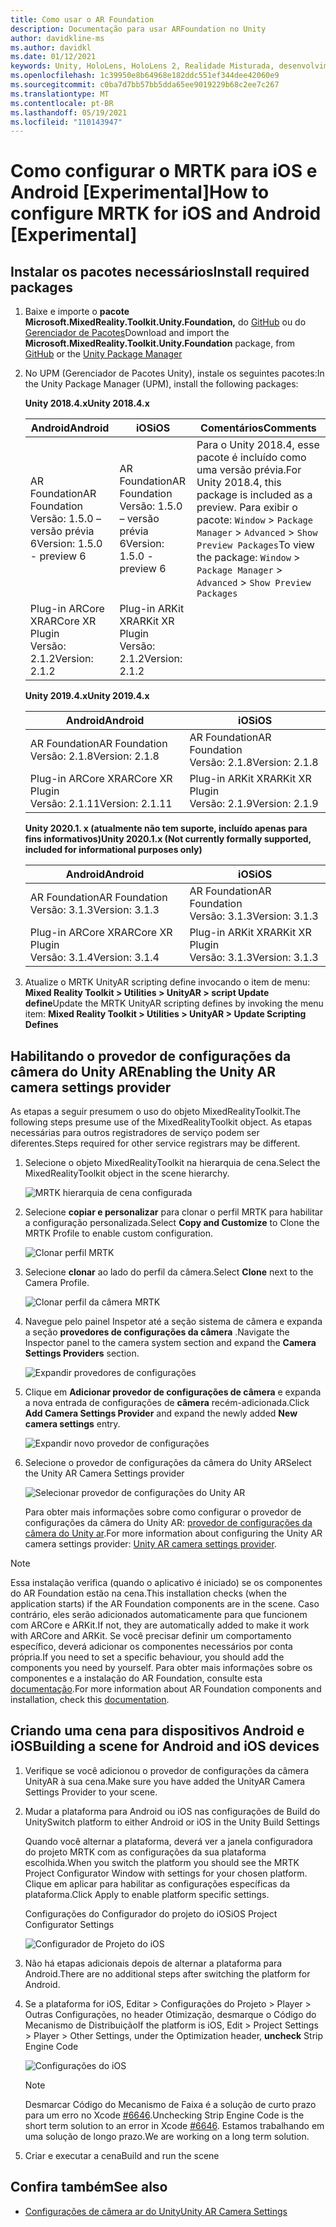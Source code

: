 ```yaml
---
title: Como usar o AR Foundation
description: Documentação para usar ARFoundation no Unity
author: davidkline-ms
ms.author: davidkl
ms.date: 01/12/2021
keywords: Unity, HoloLens, HoloLens 2, Realidade Misturada, desenvolvimento, MRTK, AR Core, AR Kit
ms.openlocfilehash: 1c39950e8b64968e182ddc551ef344dee42060e9
ms.sourcegitcommit: c0ba7d7bb57bb5dda65ee9019229b68c2ee7c267
ms.translationtype: MT
ms.contentlocale: pt-BR
ms.lasthandoff: 05/19/2021
ms.locfileid: "110143947"
---
```

# <a name="how-to-configure-mrtk-for-ios-and-android-experimental"></a><span data-ttu-id="86a7a-104">Como configurar o MRTK para iOS e Android [Experimental]</span><span class="sxs-lookup"><span data-stu-id="86a7a-104">How to configure MRTK for iOS and Android [Experimental]</span></span>

## <a name="install-required-packages"></a><span data-ttu-id="86a7a-105">Instalar os pacotes necessários</span><span class="sxs-lookup"><span data-stu-id="86a7a-105">Install required packages</span></span>

1. <span data-ttu-id="86a7a-106">Baixe e importe o **pacote Microsoft.MixedReality.Toolkit.Unity.Foundation,** do [GitHub](https://github.com/microsoft/MixedRealityToolkit-Unity/releases/tag/v2.3.0) ou do [Gerenciador de Pacotes](../configuration/usingupm.md)</span><span class="sxs-lookup"><span data-stu-id="86a7a-106">Download and import the **Microsoft.MixedReality.Toolkit.Unity.Foundation** package, from [GitHub](https://github.com/microsoft/MixedRealityToolkit-Unity/releases/tag/v2.3.0) or the [Unity Package Manager](../configuration/usingupm.md)</span></span>

1. <span data-ttu-id="86a7a-107">No UPM (Gerenciador de Pacotes Unity), instale os seguintes pacotes:</span><span class="sxs-lookup"><span data-stu-id="86a7a-107">In the Unity Package Manager (UPM), install the following packages:</span></span>

    <span data-ttu-id="86a7a-108">**Unity 2018.4.x**</span><span class="sxs-lookup"><span data-stu-id="86a7a-108">**Unity 2018.4.x**</span></span>

    | <span data-ttu-id="86a7a-109">**Android**</span><span class="sxs-lookup"><span data-stu-id="86a7a-109">**Android**</span></span> | <span data-ttu-id="86a7a-110">**iOS**</span><span class="sxs-lookup"><span data-stu-id="86a7a-110">**iOS**</span></span> | <span data-ttu-id="86a7a-111">Comentários</span><span class="sxs-lookup"><span data-stu-id="86a7a-111">Comments</span></span> |
    | --- | --- | --- |
    | <span data-ttu-id="86a7a-112">AR Foundation</span><span class="sxs-lookup"><span data-stu-id="86a7a-112">AR Foundation</span></span>  <br/> <span data-ttu-id="86a7a-113">Versão: 1.5.0 – versão prévia 6</span><span class="sxs-lookup"><span data-stu-id="86a7a-113">Version: 1.5.0 - preview 6</span></span> | <span data-ttu-id="86a7a-114">AR Foundation</span><span class="sxs-lookup"><span data-stu-id="86a7a-114">AR Foundation</span></span>  <br/> <span data-ttu-id="86a7a-115">Versão: 1.5.0 – versão prévia 6</span><span class="sxs-lookup"><span data-stu-id="86a7a-115">Version: 1.5.0 - preview 6</span></span> | <span data-ttu-id="86a7a-116">Para o Unity 2018.4, esse pacote é incluído como uma versão prévia.</span><span class="sxs-lookup"><span data-stu-id="86a7a-116">For Unity 2018.4, this package is included as a preview.</span></span> <span data-ttu-id="86a7a-117">Para exibir o pacote: `Window` > `Package Manager` > `Advanced` > `Show Preview Packages`</span><span class="sxs-lookup"><span data-stu-id="86a7a-117">To view the package: `Window` > `Package Manager` > `Advanced` > `Show Preview Packages`</span></span> |
    | <span data-ttu-id="86a7a-118">Plug-in ARCore XR</span><span class="sxs-lookup"><span data-stu-id="86a7a-118">ARCore XR Plugin</span></span> <br/> <span data-ttu-id="86a7a-119">Versão: 2.1.2</span><span class="sxs-lookup"><span data-stu-id="86a7a-119">Version: 2.1.2</span></span> | <span data-ttu-id="86a7a-120">Plug-in ARKit XR</span><span class="sxs-lookup"><span data-stu-id="86a7a-120">ARKit XR Plugin</span></span> <br/> <span data-ttu-id="86a7a-121">Versão: 2.1.2</span><span class="sxs-lookup"><span data-stu-id="86a7a-121">Version: 2.1.2</span></span> | |

    <span data-ttu-id="86a7a-122">**Unity 2019.4.x**</span><span class="sxs-lookup"><span data-stu-id="86a7a-122">**Unity 2019.4.x**</span></span>

    | <span data-ttu-id="86a7a-123">**Android**</span><span class="sxs-lookup"><span data-stu-id="86a7a-123">**Android**</span></span> | <span data-ttu-id="86a7a-124">**iOS**</span><span class="sxs-lookup"><span data-stu-id="86a7a-124">**iOS**</span></span> |
    | --- | --- |
    | <span data-ttu-id="86a7a-125">AR Foundation</span><span class="sxs-lookup"><span data-stu-id="86a7a-125">AR Foundation</span></span>  <br/> <span data-ttu-id="86a7a-126">Versão: 2.1.8</span><span class="sxs-lookup"><span data-stu-id="86a7a-126">Version: 2.1.8</span></span> |  <span data-ttu-id="86a7a-127">AR Foundation</span><span class="sxs-lookup"><span data-stu-id="86a7a-127">AR Foundation</span></span>  <br/> <span data-ttu-id="86a7a-128">Versão: 2.1.8</span><span class="sxs-lookup"><span data-stu-id="86a7a-128">Version: 2.1.8</span></span> |
    | <span data-ttu-id="86a7a-129">Plug-in ARCore XR</span><span class="sxs-lookup"><span data-stu-id="86a7a-129">ARCore XR Plugin</span></span> <br/> <span data-ttu-id="86a7a-130">Versão: 2.1.11</span><span class="sxs-lookup"><span data-stu-id="86a7a-130">Version: 2.1.11</span></span> | <span data-ttu-id="86a7a-131">Plug-in ARKit XR</span><span class="sxs-lookup"><span data-stu-id="86a7a-131">ARKit XR Plugin</span></span> <br/> <span data-ttu-id="86a7a-132">Versão: 2.1.9</span><span class="sxs-lookup"><span data-stu-id="86a7a-132">Version: 2.1.9</span></span> |

    <span data-ttu-id="86a7a-133">**Unity 2020.1. x (atualmente não tem suporte, incluído apenas para fins informativos)**</span><span class="sxs-lookup"><span data-stu-id="86a7a-133">**Unity 2020.1.x (Not currently formally supported, included for informational purposes only)**</span></span>

    | <span data-ttu-id="86a7a-134">**Android**</span><span class="sxs-lookup"><span data-stu-id="86a7a-134">**Android**</span></span> | <span data-ttu-id="86a7a-135">**iOS**</span><span class="sxs-lookup"><span data-stu-id="86a7a-135">**iOS**</span></span> |
    | --- | --- |
    | <span data-ttu-id="86a7a-136">AR Foundation</span><span class="sxs-lookup"><span data-stu-id="86a7a-136">AR Foundation</span></span>  <br/> <span data-ttu-id="86a7a-137">Versão: 3.1.3</span><span class="sxs-lookup"><span data-stu-id="86a7a-137">Version: 3.1.3</span></span> |  <span data-ttu-id="86a7a-138">AR Foundation</span><span class="sxs-lookup"><span data-stu-id="86a7a-138">AR Foundation</span></span>  <br/> <span data-ttu-id="86a7a-139">Versão: 3.1.3</span><span class="sxs-lookup"><span data-stu-id="86a7a-139">Version: 3.1.3</span></span> |
    | <span data-ttu-id="86a7a-140">Plug-in ARCore XR</span><span class="sxs-lookup"><span data-stu-id="86a7a-140">ARCore XR Plugin</span></span> <br/> <span data-ttu-id="86a7a-141">Versão: 3.1.4</span><span class="sxs-lookup"><span data-stu-id="86a7a-141">Version: 3.1.4</span></span> | <span data-ttu-id="86a7a-142">Plug-in ARKit XR</span><span class="sxs-lookup"><span data-stu-id="86a7a-142">ARKit XR Plugin</span></span> <br/> <span data-ttu-id="86a7a-143">Versão: 3.1.3</span><span class="sxs-lookup"><span data-stu-id="86a7a-143">Version: 3.1.3</span></span> |

1. <span data-ttu-id="86a7a-144">Atualize o MRTK UnityAR scripting define invocando o item de menu: **Mixed Reality Toolkit > Utilities > UnityAR > script Update define**</span><span class="sxs-lookup"><span data-stu-id="86a7a-144">Update the MRTK UnityAR scripting defines by invoking the menu item: **Mixed Reality Toolkit > Utilities > UnityAR > Update Scripting Defines**</span></span>

## <a name="enabling-the-unity-ar-camera-settings-provider"></a><span data-ttu-id="86a7a-145">Habilitando o provedor de configurações da câmera do Unity AR</span><span class="sxs-lookup"><span data-stu-id="86a7a-145">Enabling the Unity AR camera settings provider</span></span>

<span data-ttu-id="86a7a-146">As etapas a seguir presumem o uso do objeto MixedRealityToolkit.</span><span class="sxs-lookup"><span data-stu-id="86a7a-146">The following steps presume use of the MixedRealityToolkit object.</span></span> <span data-ttu-id="86a7a-147">As etapas necessárias para outros registradores de serviço podem ser diferentes.</span><span class="sxs-lookup"><span data-stu-id="86a7a-147">Steps required for other service registrars may be different.</span></span>

1. <span data-ttu-id="86a7a-148">Selecione o objeto MixedRealityToolkit na hierarquia de cena.</span><span class="sxs-lookup"><span data-stu-id="86a7a-148">Select the MixedRealityToolkit object in the scene hierarchy.</span></span>

    ![MRTK hierarquia de cena configurada](../features/images/MRTK_ConfiguredHierarchy.png)

1. <span data-ttu-id="86a7a-150">Selecione **copiar e personalizar** para clonar o perfil MRTK para habilitar a configuração personalizada.</span><span class="sxs-lookup"><span data-stu-id="86a7a-150">Select **Copy and Customize** to Clone the MRTK Profile to enable custom configuration.</span></span>

    ![Clonar perfil MRTK](../features/images/camera-system/CloneProfileARFoundation.png)

1. <span data-ttu-id="86a7a-152">Selecione **clonar** ao lado do perfil da câmera.</span><span class="sxs-lookup"><span data-stu-id="86a7a-152">Select **Clone** next to the Camera Profile.</span></span>

    ![Clonar perfil da câmera MRTK](../features/images/camera-system/CloneCameraProfileARFoundation.png)

1. <span data-ttu-id="86a7a-154">Navegue pelo painel Inspetor até a seção sistema de câmera e expanda a seção **provedores de configurações da câmera** .</span><span class="sxs-lookup"><span data-stu-id="86a7a-154">Navigate the Inspector panel to the camera system section and expand the **Camera Settings Providers** section.</span></span>

    ![Expandir provedores de configurações](../features/images/camera-system/ExpandProviders.png)

1. <span data-ttu-id="86a7a-156">Clique em **Adicionar provedor de configurações de câmera** e expanda a nova entrada de configurações de **câmera** recém-adicionada.</span><span class="sxs-lookup"><span data-stu-id="86a7a-156">Click **Add Camera Settings Provider** and expand the newly added **New camera settings** entry.</span></span>

    ![Expandir novo provedor de configurações](../features/images/camera-system/ExpandNewProvider.png)

1. <span data-ttu-id="86a7a-158">Selecione o provedor de configurações da câmera do Unity AR</span><span class="sxs-lookup"><span data-stu-id="86a7a-158">Select the Unity AR Camera Settings provider</span></span>

    ![Selecionar provedor de configurações do Unity AR](../features/images/camera-system/SelectUnityArSettings.png)

    <span data-ttu-id="86a7a-160">Para obter mais informações sobre como configurar o provedor de configurações da câmera do Unity AR: [provedor de configurações da câmera do Unity ar](../features/camera-system/unity-ar-camera-settings.md).</span><span class="sxs-lookup"><span data-stu-id="86a7a-160">For more information about configuring the Unity AR camera settings provider: [Unity AR camera settings provider](../features/camera-system/unity-ar-camera-settings.md).</span></span>

> [!NOTE]
> <span data-ttu-id="86a7a-161">Essa instalação verifica (quando o aplicativo é iniciado) se os componentes do AR Foundation estão na cena.</span><span class="sxs-lookup"><span data-stu-id="86a7a-161">This installation checks (when the application starts) if the AR Foundation components are in the scene.</span></span> <span data-ttu-id="86a7a-162">Caso contrário, eles serão adicionados automaticamente para que funcionem com ARCore e ARKit.</span><span class="sxs-lookup"><span data-stu-id="86a7a-162">If not, they are automatically added to make it work with ARCore and ARKit.</span></span>
> <span data-ttu-id="86a7a-163">Se você precisar definir um comportamento específico, deverá adicionar os componentes necessários por conta própria.</span><span class="sxs-lookup"><span data-stu-id="86a7a-163">If you need to set a specific behaviour, you should add the components you need by yourself.</span></span>
> <span data-ttu-id="86a7a-164">Para obter mais informações sobre os componentes e a instalação do AR Foundation, consulte esta [documentação](https://docs.unity3d.com/Packages/com.unity.xr.arfoundation@2.2/manual/index.html#samples).</span><span class="sxs-lookup"><span data-stu-id="86a7a-164">For more information about AR Foundation components and installation, check this [documentation](https://docs.unity3d.com/Packages/com.unity.xr.arfoundation@2.2/manual/index.html#samples).</span></span>

## <a name="building-a-scene-for-android-and-ios-devices"></a><span data-ttu-id="86a7a-165">Criando uma cena para dispositivos Android e iOS</span><span class="sxs-lookup"><span data-stu-id="86a7a-165">Building a scene for Android and iOS devices</span></span>

1. <span data-ttu-id="86a7a-166">Verifique se você adicionou o provedor de configurações da câmera UnityAR à sua cena.</span><span class="sxs-lookup"><span data-stu-id="86a7a-166">Make sure you have added the UnityAR Camera Settings Provider to your scene.</span></span>

1. <span data-ttu-id="86a7a-167">Mudar a plataforma para Android ou iOS nas configurações de Build do Unity</span><span class="sxs-lookup"><span data-stu-id="86a7a-167">Switch platform to either Android or iOS in the Unity Build Settings</span></span>

    <span data-ttu-id="86a7a-168">Quando você alternar a plataforma, deverá ver a janela configuradora do projeto MRTK com as configurações da sua plataforma escolhida.</span><span class="sxs-lookup"><span data-stu-id="86a7a-168">When you switch the platform you should see the MRTK Project Configurator Window with settings for your chosen platform.</span></span>  <span data-ttu-id="86a7a-169">Clique em aplicar para habilitar as configurações específicas da plataforma.</span><span class="sxs-lookup"><span data-stu-id="86a7a-169">Click Apply to enable platform specific settings.</span></span>

    <span data-ttu-id="86a7a-170">Configurações do Configurador do projeto do iOS</span><span class="sxs-lookup"><span data-stu-id="86a7a-170">iOS Project Configurator Settings</span></span>

    ![Configurador de Projeto do iOS](../features/images/camera-system/MRTKProjectConfigurator.png)

1. <span data-ttu-id="86a7a-172">Não há etapas adicionais depois de alternar a plataforma para Android.</span><span class="sxs-lookup"><span data-stu-id="86a7a-172">There are no additional steps after switching the platform for Android.</span></span>

1. <span data-ttu-id="86a7a-173">Se a plataforma for iOS, Editar > Configurações do Projeto > Player > Outras Configurações,  no header Otimização, desmarque o Código do Mecanismo de Distribuição</span><span class="sxs-lookup"><span data-stu-id="86a7a-173">If the platform is iOS, Edit > Project Settings > Player > Other Settings, under the Optimization header, **uncheck** Strip Engine Code</span></span>

    ![Configurações do iOS](../features/images/camera-system/UncheckStripEngineCodeiOS.png)

    > [!NOTE]
    > <span data-ttu-id="86a7a-175">Desmarcar Código do Mecanismo de Faixa é a solução de curto prazo para um erro no Xcode [#6646](https://github.com/microsoft/MixedRealityToolkit-Unity/issues/6646).</span><span class="sxs-lookup"><span data-stu-id="86a7a-175">Unchecking Strip Engine Code is the short term solution to an error in Xcode [#6646](https://github.com/microsoft/MixedRealityToolkit-Unity/issues/6646).</span></span>  <span data-ttu-id="86a7a-176">Estamos trabalhando em uma solução de longo prazo.</span><span class="sxs-lookup"><span data-stu-id="86a7a-176">We are working on a long term solution.</span></span>

1. <span data-ttu-id="86a7a-177">Criar e executar a cena</span><span class="sxs-lookup"><span data-stu-id="86a7a-177">Build and run the scene</span></span>

## <a name="see-also"></a><span data-ttu-id="86a7a-178">Confira também</span><span class="sxs-lookup"><span data-stu-id="86a7a-178">See also</span></span>

- [<span data-ttu-id="86a7a-179">Configurações de câmera ar do Unity</span><span class="sxs-lookup"><span data-stu-id="86a7a-179">Unity AR Camera Settings</span></span>](../features/camera-system/unity-ar-camera-settings.md)

